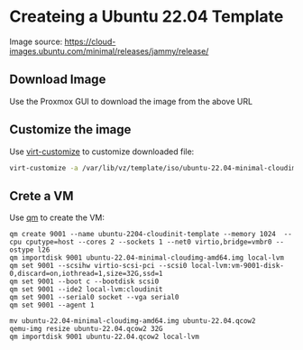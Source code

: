 # Createing a Ubuntu 22.04 Template

Image source:
https://cloud-images.ubuntu.com/minimal/releases/jammy/release/

## Download Image

Use the Proxmox GUI to download the image from the above URL

## Customize the image

Use [virt-customize](https://www.libguestfs.org/virt-customize.1.html) to customize downloaded file:

```sh
virt-customize -a /var/lib/vz/template/iso/ubuntu-22.04-minimal-cloudimg-amd64.img --install qemu-guest-agent,jq,htop  --password "ubuntu:password:Password!"
```

## Crete a VM

Use [qm](https://pve.proxmox.com/pve-docs/qm.1.html) to create the VM:
```
qm create 9001 --name ubuntu-2204-cloudinit-template --memory 1024  --cpu cputype=host --cores 2 --sockets 1 --net0 virtio,bridge=vmbr0 --ostype l26
qm importdisk 9001 ubuntu-22.04-minimal-cloudimg-amd64.img local-lvm
qm set 9001 --scsihw virtio-scsi-pci --scsi0 local-lvm:vm-9001-disk-0,discard=on,iothread=1,size=32G,ssd=1
qm set 9001 --boot c --bootdisk scsi0
qm set 9001 --ide2 local-lvm:cloudinit
qm set 9001 --serial0 socket --vga serial0
qm set 9001 --agent 1
```

```
mv ubuntu-22.04-minimal-cloudimg-amd64.img ubuntu-22.04.qcow2
qemu-img resize ubuntu-22.04.qcow2 32G
qm importdisk 9001 ubuntu-22.04.qcow2 local-lvm
```
